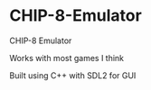 # CHIP-8-Emulator
CHIP-8 Emulator

Works with most games I think

Built using C++ with SDL2 for GUI
